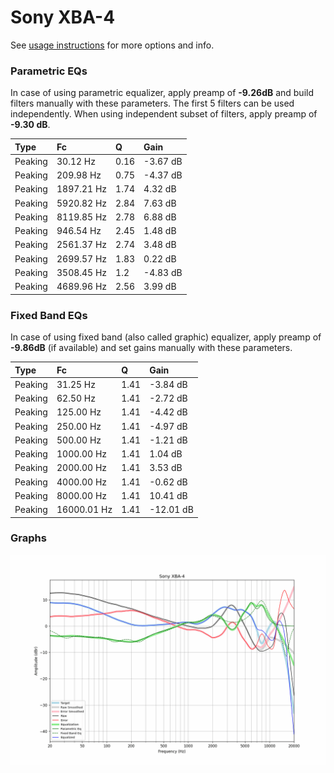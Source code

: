 # Sony XBA-4
See [usage instructions](https://github.com/jaakkopasanen/AutoEq#usage) for more options and info.

### Parametric EQs
In case of using parametric equalizer, apply preamp of **-9.26dB** and build filters manually
with these parameters. The first 5 filters can be used independently.
When using independent subset of filters, apply preamp of **-9.30 dB**.

| Type    | Fc         |    Q | Gain     |
|:--------|:-----------|:-----|:---------|
| Peaking | 30.12 Hz   | 0.16 | -3.67 dB |
| Peaking | 209.98 Hz  | 0.75 | -4.37 dB |
| Peaking | 1897.21 Hz | 1.74 | 4.32 dB  |
| Peaking | 5920.82 Hz | 2.84 | 7.63 dB  |
| Peaking | 8119.85 Hz | 2.78 | 6.88 dB  |
| Peaking | 946.54 Hz  | 2.45 | 1.48 dB  |
| Peaking | 2561.37 Hz | 2.74 | 3.48 dB  |
| Peaking | 2699.57 Hz | 1.83 | 0.22 dB  |
| Peaking | 3508.45 Hz | 1.2  | -4.83 dB |
| Peaking | 4689.96 Hz | 2.56 | 3.99 dB  |

### Fixed Band EQs
In case of using fixed band (also called graphic) equalizer, apply preamp of **-9.86dB**
(if available) and set gains manually with these parameters.

| Type    | Fc          |    Q | Gain      |
|:--------|:------------|:-----|:----------|
| Peaking | 31.25 Hz    | 1.41 | -3.84 dB  |
| Peaking | 62.50 Hz    | 1.41 | -2.72 dB  |
| Peaking | 125.00 Hz   | 1.41 | -4.42 dB  |
| Peaking | 250.00 Hz   | 1.41 | -4.97 dB  |
| Peaking | 500.00 Hz   | 1.41 | -1.21 dB  |
| Peaking | 1000.00 Hz  | 1.41 | 1.04 dB   |
| Peaking | 2000.00 Hz  | 1.41 | 3.53 dB   |
| Peaking | 4000.00 Hz  | 1.41 | -0.62 dB  |
| Peaking | 8000.00 Hz  | 1.41 | 10.41 dB  |
| Peaking | 16000.01 Hz | 1.41 | -12.01 dB |

### Graphs
![](./Sony%20XBA-4.png)